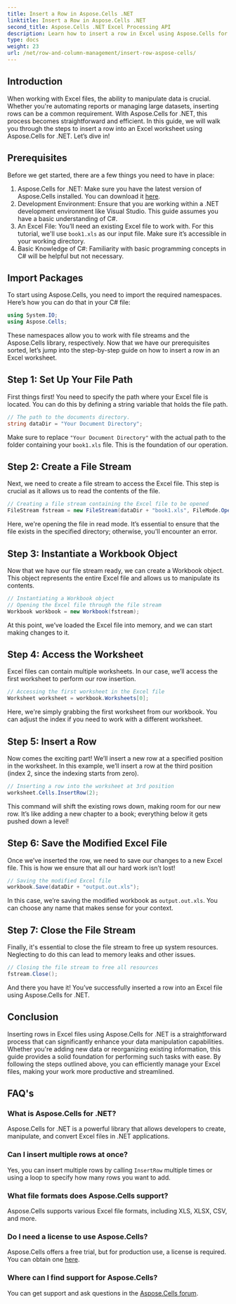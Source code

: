```yaml
---
title: Insert a Row in Aspose.Cells .NET
linktitle: Insert a Row in Aspose.Cells .NET
second_title: Aspose.Cells .NET Excel Processing API
description: Learn how to insert a row in Excel using Aspose.Cells for .NET with this step-by-step guide. Enhance your data manipulation skills effortlessly.
type: docs
weight: 23
url: /net/row-and-column-management/insert-row-aspose-cells/
---
```

## Introduction
When working with Excel files, the ability to manipulate data is crucial. Whether you're automating reports or managing large datasets, inserting rows can be a common requirement. With Aspose.Cells for .NET, this process becomes straightforward and efficient. In this guide, we will walk you through the steps to insert a row into an Excel worksheet using Aspose.Cells for .NET. Let’s dive in!
## Prerequisites
Before we get started, there are a few things you need to have in place:
1. Aspose.Cells for .NET: Make sure you have the latest version of Aspose.Cells installed. You can download it [here](https://releases.aspose.com/cells/net/).
2. Development Environment: Ensure that you are working within a .NET development environment like Visual Studio. This guide assumes you have a basic understanding of C#.
3. An Excel File: You’ll need an existing Excel file to work with. For this tutorial, we'll use `book1.xls` as our input file. Make sure it’s accessible in your working directory.
4. Basic Knowledge of C#: Familiarity with basic programming concepts in C# will be helpful but not necessary.
## Import Packages
To start using Aspose.Cells, you need to import the required namespaces. Here’s how you can do that in your C# file:
```csharp
using System.IO;
using Aspose.Cells;
```
These namespaces allow you to work with file streams and the Aspose.Cells library, respectively. 
Now that we have our prerequisites sorted, let’s jump into the step-by-step guide on how to insert a row in an Excel worksheet.
## Step 1: Set Up Your File Path
First things first! You need to specify the path where your Excel file is located. You can do this by defining a string variable that holds the file path.
```csharp
// The path to the documents directory.
string dataDir = "Your Document Directory";
```
Make sure to replace `"Your Document Directory"` with the actual path to the folder containing your `book1.xls` file. This is the foundation of our operation.
## Step 2: Create a File Stream
Next, we need to create a file stream to access the Excel file. This step is crucial as it allows us to read the contents of the file.
```csharp
// Creating a file stream containing the Excel file to be opened
FileStream fstream = new FileStream(dataDir + "book1.xls", FileMode.Open);
```
Here, we're opening the file in read mode. It’s essential to ensure that the file exists in the specified directory; otherwise, you'll encounter an error.
## Step 3: Instantiate a Workbook Object
Now that we have our file stream ready, we can create a Workbook object. This object represents the entire Excel file and allows us to manipulate its contents.
```csharp
// Instantiating a Workbook object
// Opening the Excel file through the file stream
Workbook workbook = new Workbook(fstream);
```
At this point, we’ve loaded the Excel file into memory, and we can start making changes to it.
## Step 4: Access the Worksheet
Excel files can contain multiple worksheets. In our case, we’ll access the first worksheet to perform our row insertion.
```csharp
// Accessing the first worksheet in the Excel file
Worksheet worksheet = workbook.Worksheets[0];
```
Here, we're simply grabbing the first worksheet from our workbook. You can adjust the index if you need to work with a different worksheet.
## Step 5: Insert a Row
Now comes the exciting part! We’ll insert a new row at a specified position in the worksheet. In this example, we’ll insert a row at the third position (index 2, since the indexing starts from zero).
```csharp
// Inserting a row into the worksheet at 3rd position
worksheet.Cells.InsertRow(2);
```
This command will shift the existing rows down, making room for our new row. It’s like adding a new chapter to a book; everything below it gets pushed down a level!
## Step 6: Save the Modified Excel File
Once we’ve inserted the row, we need to save our changes to a new Excel file. This is how we ensure that all our hard work isn’t lost!
```csharp
// Saving the modified Excel file
workbook.Save(dataDir + "output.out.xls");
```
In this case, we’re saving the modified workbook as `output.out.xls`. You can choose any name that makes sense for your context.
## Step 7: Close the File Stream
Finally, it's essential to close the file stream to free up system resources. Neglecting to do this can lead to memory leaks and other issues.
```csharp
// Closing the file stream to free all resources
fstream.Close();
```
And there you have it! You’ve successfully inserted a row into an Excel file using Aspose.Cells for .NET.
## Conclusion
Inserting rows in Excel files using Aspose.Cells for .NET is a straightforward process that can significantly enhance your data manipulation capabilities. Whether you're adding new data or reorganizing existing information, this guide provides a solid foundation for performing such tasks with ease. By following the steps outlined above, you can efficiently manage your Excel files, making your work more productive and streamlined.
## FAQ's
### What is Aspose.Cells for .NET?
Aspose.Cells for .NET is a powerful library that allows developers to create, manipulate, and convert Excel files in .NET applications.
### Can I insert multiple rows at once?
Yes, you can insert multiple rows by calling `InsertRow` multiple times or using a loop to specify how many rows you want to add.
### What file formats does Aspose.Cells support?
Aspose.Cells supports various Excel file formats, including XLS, XLSX, CSV, and more.
### Do I need a license to use Aspose.Cells?
Aspose.Cells offers a free trial, but for production use, a license is required. You can obtain one [here](https://purchase.aspose.com/buy).
### Where can I find support for Aspose.Cells?
You can get support and ask questions in the [Aspose.Cells forum](https://forum.aspose.com/c/cells/9).
